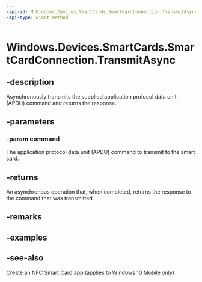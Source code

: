 ```yaml
---
-api-id: M:Windows.Devices.SmartCards.SmartCardConnection.TransmitAsync(Windows.Storage.Streams.IBuffer)
-api-type: winrt method
---
```


<!-- Method syntax
public Windows.Foundation.IAsyncOperation<Windows.Storage.Streams.IBuffer> TransmitAsync(Windows.Storage.Streams.IBuffer command)
-->

# Windows.Devices.SmartCards.SmartCardConnection.TransmitAsync

## -description
Asynchronously transmits the supplied application protocol data unit (APDU) command and returns the response.

## -parameters
### -param command
The application protocol data unit (APDU) command to transmit to the smart card.

## -returns
An asynchronous operation that, when completed, returns the response to the command that was transmitted.

## -remarks

## -examples

## -see-also
[Create an NFC Smart Card app (applies to Windows 10 Mobile only)](/windows/uwp/devices-sensors/host-card-emulation)
